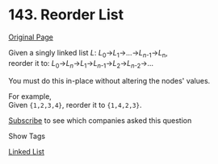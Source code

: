 # 143. Reorder List

[Original Page](https://leetcode.com/problems/reorder-list/)

Given a singly linked list _L_: _L_<sub>0</sub>→_L_<sub>1</sub>→…→_L_<sub>_n_-1</sub>→_L_<sub>n</sub>,  
reorder it to: _L_<sub>0</sub>→_L_<sub>_n_</sub>→_L_<sub>1</sub>→_L_<sub>_n_-1</sub>→_L_<sub>2</sub>→_L_<sub>_n_-2</sub>→…

You must do this in-place without altering the nodes' values.

For example,  
Given `{1,2,3,4}`, reorder it to `{1,4,2,3}`.

<div>

[Subscribe](/subscribe/) to see which companies asked this question

</div>

<div>

<div id="tags" class="btn btn-xs btn-warning">Show Tags</div>

<span class="hidebutton">[Linked List](/tag/linked-list/)</span></div>